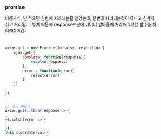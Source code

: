 ### promise

비동기식.
난 적으면 한번에 처리되는줄 알았는데, 한번에 처리되는것이 아니고 한박자 쉬고 처리됨.
그렇게 때문에 response부분에 데이터 받아올때 처리해줘야할 함수를 처리해줘야람.

```javascript


axios.get = new Promise((resolve, reject) => {
    ajax.get({
        complete: function(response){
            resolve(response)
        },
        error : function(error){
            reject(error)
        }
    })
    
})


// 결국 이런것. 
axios.get().then(response => {

}).catch(error => {

})
this.clearInterval()

```